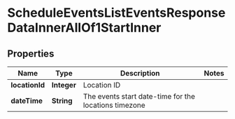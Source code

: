 

# ScheduleEventsListEventsResponseDataInnerAllOf1StartInner


## Properties

| Name | Type | Description | Notes |
|------------ | ------------- | ------------- | -------------|
|**locationId** | **Integer** | Location ID |  |
|**dateTime** | **String** | The events start date-time for the locations timezone |  |



